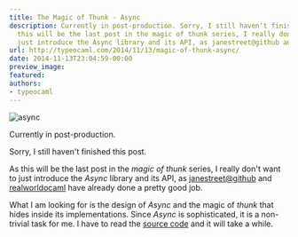 ```yaml
---
title: The Magic of Thunk - Async
description: Currently in post-production. Sorry, I still haven't finished this post.  As
  this will be the last post in the magic of thunk series, I really don't want to
  just introduce the Async library and its API, as janestreet@github and...
url: http://typeocaml.com/2014/11/13/magic-of-thunk-async/
date: 2014-11-13T23:04:59-00:00
preview_image:
featured:
authors:
- typeocaml
---
```


<p><img src="http://typeocaml.com/content/images/2014/11/async2.jpg#hero" alt="async"/></p>

<p>Currently in post-production.</p>

<p>Sorry, I still haven't finished this post. </p>

<p>As this will be the last post in the <em>magic of thunk</em> series, I really don't want to just introduce the <em>Async</em> library and its API, as <a href="https://github.com/janestreet?query=async">janestreet@github</a> and <a href="https://realworldocaml.org/v1/en/html/concurrent-programming-with-async.html">realworldocaml</a> have already done a pretty good job. </p>

<p>What I am looking for is the design of <em>Async</em> and the magic of <em>thunk</em> that hides inside its implementations. Since <em>Async</em> is sophisticated, it is a non-trivial task for me. I have to read the <a href="https://github.com/janestreet/async_kernel/tree/master/lib">source code</a> and it will take a while. </p>
